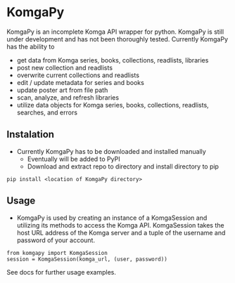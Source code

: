 # KomgaPy

KomgaPy is an incomplete Komga API wrapper for python. KomgaPy is still under development and has not been thoroughly tested. Currently KomgaPy has the ability to

- get data from Komga series, books, collections, readlists, libraries
- post new collection and readlists
- overwrite current collections and readlists
- edit / update metadata for series and books
- update poster art from file path
- scan, analyze, and refresh libraries
- utilize data objects for Komga series, books, collections, readlists, searches, and errors


## **Instalation**
- Currently KomgaPy has to be downloaded and installed manually
	- Eventually will be added to PyPI 
	- Download and extract repo to directory and install directory to pip

```
pip install <location of KomgaPy directory>
```

## **Usage**

- KomgaPy is used by creating an instance of a KomgaSession and utilizing its methods to access the Komga API. KomgaSession takes the host URL address of the Komga server and a tuple of the username and password of your account.

```
from komgapy import KomgaSession
session = KomgaSession(komga_url, (user, password))
```

See docs for further usage examples.